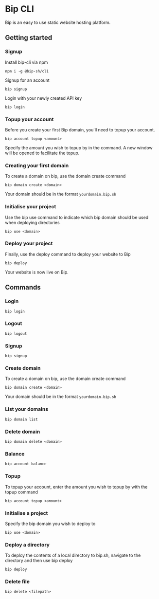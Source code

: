 # Bip CLI

Bip is an easy to use static website hosting platform.

## Getting started
### Signup

Install bip-cli via npm

```shell
npm i -g @bip-sh/cli
```

Signup for an account

```shell
bip signup
```

Login with your newly created API key

```shell
bip login
```

### Topup your account

Before you create your first Bip domain, you'll need to topup your account.

```shell
bip account topup <amount>
```

Specify the amount you wish to topup by in the command. A new window will be opened to facilitate the topup.


### Creating your first domain

To create a domain on bip, use the domain create command

```shell
bip domain create <domain>
```

Your domain should be in the format `yourdomain.bip.sh`

### Initialise your project

Use the bip use command to indicate which bip domain should be used when deploying directories

```shell
bip use <domain>
```

### Deploy your project

Finally, use the deploy command to deploy your website to Bip

```shell
bip deploy
```

Your website is now live on Bip.

## Commands

### Login

```shell
bip login
```

### Logout

```shell
bip logout
```

### Signup

```shell
bip signup
```

### Create domain

To create a domain on bip, use the domain create command

```shell
bip domain create <domain>
```

Your domain should be in the format `yourdomain.bip.sh`

### List your domains

```shell
bip domain list
```

### Delete domain

```shell
bip domain delete <domain>
```

### Balance

```shell
bip account balance
```

### Topup

To topup your account, enter the amount you wish to topup by with the topup command

```shell
bip account topup <amount>
```

### Initialise a project

Specify the bip domain you wish to deploy to

```shell
bip use <domain>
```

### Deploy a directory

To deploy the contents of a local directory to bip.sh, navigate to the directory and then use bip deploy

```shell
bip deploy
```

### Delete file

```shell
bip delete <filepath>
```
